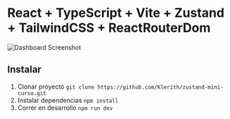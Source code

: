 # React + TypeScript + Vite + Zustand + TailwindCSS + ReactRouterDom

<img src="https://github.com/Klerith/zustand-mini-curso/blob/main/public/screenshot.png?raw=true" alt="Dashboard Screenshot">

## Instalar

1. Clonar proyecto `git clone https://github.com/Klerith/zustand-mini-curso.git`
2. Instalar dependencias `npm install`
3. Correr en desarrollo `npm run dev`

##
